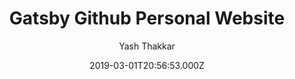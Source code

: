 ---
title: Gatsby Github Personal Website
github: https://github.com/thakkaryash94/gatsby-github-personal-website
demo: https://thakkaryash94.netlify.app/
author: Yash Thakkar
ssg:
  - Gatsby
cms:
  - Markdown
date: 2019-03-01T20:56:53.000Z
description: Repo for github portfolio using gatsby
draft: true
publish_date: '2019-03-01T20:56:53Z'
update_date: '2020-06-03T07:34:27Z'
github_star: 31
github_fork: 19
---
